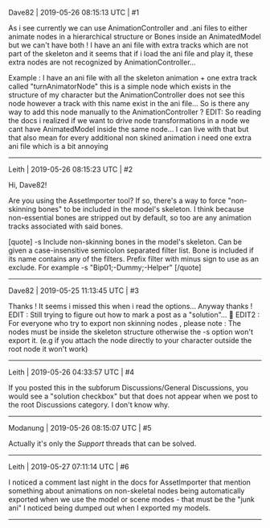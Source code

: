 Dave82 | 2019-05-26 08:15:13 UTC | #1

As i see currently we can use AnimationController and .ani files to either animate nodes in a hierarchical structure or Bones inside an AnimatedModel but we can't have both ! I have an ani file with extra tracks which are not part of the skeleton and it seems that if i load the ani file and play it, these extra nodes are not recognized by AnimationController...

Example : I have an ani file with all the skeleton animation + one extra track called "turnAnimatorNode" this is a simple node which exists in the structure of my character but the AnimationController does not see this node however a track with this name exist in the ani file...
So is there any way to add this node manually to the AnimationController ?
EDIT:  So reading the docs i realized if we want to drive node transformations in a node we cant have AnimatedModel inside the same node... I can live with that but that also mean for every additional non skined animation i need one extra ani file which is a bit annoying

-------------------------

Leith | 2019-05-26 08:15:23 UTC | #2

Hi, Dave82!

Are you using the AssetImporter tool? If so, there's a way to force "non-skinning bones" to be included in the model's skeleton. I think because non-essential bones are stripped out by default, so too are any animation tracks associated with said bones.

[quote]
-s <filter> Include non-skinning bones in the model's skeleton. Can be given a
            case-insensitive semicolon separated filter list. Bone is included
            if its name contains any of the filters. Prefix filter with minus
            sign to use as an exclude. For example -s "Bip01;-Dummy;-Helper"
[/quote]

-------------------------

Dave82 | 2019-05-25 11:13:45 UTC | #3

Thanks ! It seems i missed this when i read the options... Anyway thanks !
EDIT : Still trying to figure out how to mark a post as a "solution"... :thinking:
EDIT2 : For everyone who try to export non skinning nodes , please note : The nodes must be inside the skeleton structure otherwise the -s option won't export it. (e.g if you attach the node directly to your character outside the root node it won't work)

-------------------------

Leith | 2019-05-26 04:33:57 UTC | #4

If you posted this in the subforum Discussions/General Discussions, you would see a "solution checkbox" but that does not appear when we post to the root Discussions category. I don't know why.

-------------------------

Modanung | 2019-05-26 08:15:07 UTC | #5

Actually it's only the _Support_ threads that can be solved.

-------------------------

Leith | 2019-05-27 07:11:14 UTC | #6

I noticed a comment last night in the docs for AssetImporter that mention something about animations on non-skeletal nodes being automatically exported when we use the model or scene modes - that must be the "junk ani" I noticed being dumped out when I exported my models.

-------------------------

